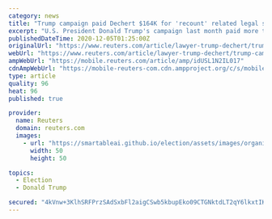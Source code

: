 ```yaml
---
category: news
title: "Trump campaign paid Dechert $164K for 'recount' related legal services, FEC filings show"
excerpt: "U.S. President Donald Trump's campaign last month paid more than $164,000 to Dechert, a law firm that during the 2020 election touted its work on pro bono voting rights cases in which it often faced off against Republican-backed lawyers."
publishedDateTime: 2020-12-05T01:25:00Z
originalUrl: "https://www.reuters.com/article/lawyer-trump-dechert/trump-campaign-paid-dechert-164k-for-recount-related-legal-services-fec-filings-show-idUSL1N2IL017"
webUrl: "https://www.reuters.com/article/lawyer-trump-dechert/trump-campaign-paid-dechert-164k-for-recount-related-legal-services-fec-filings-show-idUSL1N2IL017"
ampWebUrl: "https://mobile.reuters.com/article/amp/idUSL1N2IL017"
cdnAmpWebUrl: "https://mobile-reuters-com.cdn.ampproject.org/c/s/mobile.reuters.com/article/amp/idUSL1N2IL017"
type: article
quality: 96
heat: 96
published: true

provider:
  name: Reuters
  domain: reuters.com
  images:
    - url: "https://smartableai.github.io/election/assets/images/organizations/reuters.com-50x50.jpg"
      width: 50
      height: 50

topics:
  - Election
  - Donald Trump

secured: "4kVnw+3KlhSRFPrzSAdSxbFl2aigCSwb5kbupEko09CTGNktdLT2qY6lkxtIKEJJgKyCLyvhMkKTYfTlYPFekuuK8lCEIeliaoTDeuXuE4PvSV/K2KUidBC8e3/DrKoZ99kb2DBxxL0jLVr5l3IkTEoVD/7UZcajr5HmpMt48i++cDAqkdO+YMfkLuYToW5qiMIerVgqJUQwDxyRYzT/YhGpH2T8L5UItU8pzrVb9jqoAs+wT5eOj4/2tALdFXkHXNDX6FRCz8ZJbzIQaFVLpznIBP3RltzF2hF9V3j50P5xdaBlUXWSEq3vknGF3fKTQuvIlHTWY1vHxPuVfFCuDSFfzyvJ3bza3Y20TEqViUI=;tBznkOKOn8Xe5FtddzK/Vg=="
---
```


